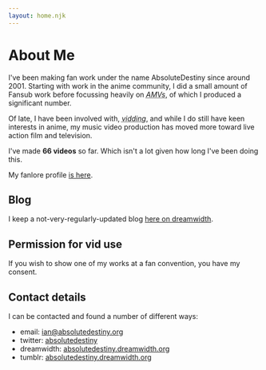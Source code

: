 ```yaml
---
layout: home.njk
---
```


# About Me

I've been making fan work under the name AbsoluteDestiny since around 2001\. Starting with work in the anime community, I did a small amount of Fansub work before focussing heavily on <dfn><abbr title="Anime Music Videos">AMVs</abbr></dfn>, of which I produced a significant number.

Of late, I have been involved with, <dfn><abbr title="live action fan music video making">vidding</abbr></dfn>, and while I do still have keen interests in anime, my music video production has moved more toward live action film and television.

I've made **66 videos** so far. Which isn't a lot given how long I've been doing this.

My fanlore profile [is here](http://fanlore.org/wiki/User:AbsoluteDestiny).

## Blog

I keep a not-very-regularly-updated blog [here on dreamwidth](http://absolutedestiny.dreamwidth.org).

## Permission for vid use

If you wish to show one of my works at a fan convention, you have my consent.

## Contact details

I can be contacted and found a number of different ways:

*   email: [ian@absolutedestiny.org](mailto:ian@absolutedestiny.org)
*   twitter: [absolutedestiny](https://twitter.com/absolutedestiny)
*   dreamwidth: [absolutedestiny.dreamwidth.org](https://absolutedestiny.dreamwidth.org)
*   tumblr: [absolutedestiny.dreamwidth.org](https://absolutedestiny.tumblr.com)